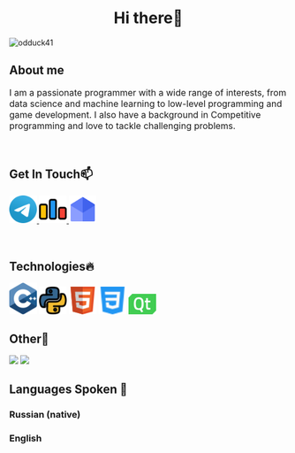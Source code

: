 <h1 align="center">Hi there👋</h1>
<p align="left"> <img src="https://komarev.com/ghpvc/?username=odduck41" alt="odduck41" /> </p>
<h2>About me</h2>
<div style="font-size:16px">I am a passionate programmer with a wide range of interests, from data science and machine learning to low-level programming and game development. I also have a background in Competitive programming and love to tackle challenging problems.</div>
<p style="padding:10px"></p>
<h2>Get In Touch📫</h2>

<a href="https://t.me/totelega" class = "link" draggable="false">
<img src = "telegram.svg" alt = "telegram" width = "50px" draggable="false">
</a>

<a href="https://codeforces.com/profile/odduck41" class = "link" draggable="false">
<img src="codeforces.svg" alt = "codeforces" width = "50px" draggable="false">
</a>

<a href="mailto:gd.cats.creators@gmail.com" class = "link" draggable="false">
<img src="email.svg" alt = "email" width="50px" draggable="false">
</a>

<p style="padding:10px"></p>
<h2>Technologies🔥</h2>

<img src="c++.svg" width = "50px" draggable="false">
<img src = "python.svg" width = "50px" draggable="false">
<img src = "html.svg" width = "50px" draggable="false">
<img src = "css.svg" width = "50px" draggable="false">
<img src = "qt.svg" width = "50px" draggable="false">


<h2>Other🎄</h2>

<img src="https://github-readme-stats.vercel.app/api?username=odduck41&show_icons=true&theme=chartreuse-dark"/>

<img src = "https://github-readme-stats.vercel.app/api/top-langs?username=odduck41&show_icons=true&locale=en&layout=compact&theme=chartreuse-dark"/>

<h2>Languages Spoken 🌈</h2>
<h3>Russian (native)</h3>
<h3>English</h3>
